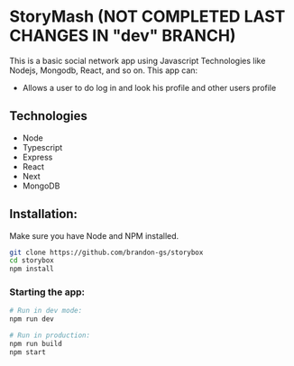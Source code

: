 # StoryMash (NOT COMPLETED LAST CHANGES IN "dev" BRANCH)

This is a basic social network app using Javascript Technologies like Nodejs, Mongodb, React, and so on.
This app can:
- Allows a user to do log in and look his profile and other users profile

## Technologies

- Node
- Typescript
- Express
- React
- Next
- MongoDB

## Installation:

Make sure you have Node and NPM installed.

```bash
git clone https://github.com/brandon-gs/storybox
cd storybox
npm install
```

### Starting the app:

```bash
# Run in dev mode:
npm run dev

# Run in production:
npm run build
npm start
```
